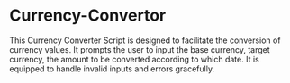 # Currency-Convertor
This Currency Converter Script is designed to facilitate the conversion of currency values. It prompts the user to input the base currency, target currency, the amount to be converted according to which date. It is equipped to handle invalid inputs and errors gracefully. 
